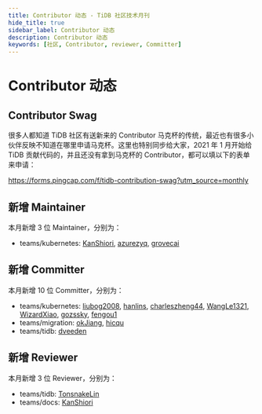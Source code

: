 ```yaml
---
title: Contributor 动态 - TiDB 社区技术月刊
hide_title: true
sidebar_label: Contributor 动态
description: Contributor 动态
keywords: [社区, Contributor, reviewer, Committer]
---
```


# Contributor 动态

## Contributor Swag

很多人都知道 TiDB 社区有送新来的 Contributor 马克杯的传统，最近也有很多小伙伴反映不知道在哪里申请马克杯。这里也特别同步给大家，2021 年 1 月开始给 TiDB 贡献代码的，并且还没有拿到马克杯的 Contributor，都可以填以下的表单来申请：

https://forms.pingcap.com/f/tidb-contribution-swag?utm_source=monthly


## 新增 Maintainer

本月新增 3 位 Maintainer，分别为：

- teams/kubernetes: [KanShiori](https://github.com/KanShiori), [azurezyq](https://github.com/azurezyq), [grovecai](https://github.com/grovecai)

## 新增 Committer

本月新增 10 位 Committer，分别为：

- teams/kubernetes: [liubog2008](https://github.com/liubog2008), [hanlins](https://github.com/hanlins), [charleszheng44](https://github.com/charleszheng44), [WangLe1321](https://github.com/WangLe1321), [WizardXiao](https://github.com/WizardXiao), [gozssky](https://github.com/gozssky), [fengou1](https://github.com/fengou1)
- teams/migration: [okJiang](https://github.com/okJiang), [hicqu](https://github.com/hicqu)
- teams/tidb: [dveeden](https://github.com/dveeden)


## 新增 Reviewer

本月新增 3 位 Reviewer，分别为：

- teams/tidb: [TonsnakeLin](https://github.com/TonsnakeLin)
- teams/docs: [KanShiori](https://github.com/KanShiori)
